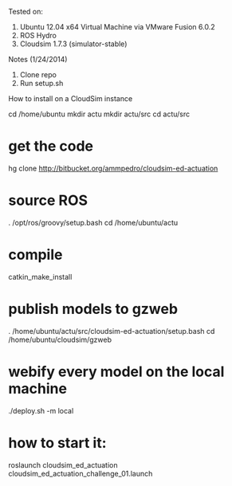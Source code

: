 Tested on:

1. Ubuntu 12.04 x64 Virtual Machine via VMware Fusion 6.0.2
2. ROS Hydro
3. Cloudsim 1.7.3 (simulator-stable)

Notes (1/24/2014)

1. Clone repo
2. Run setup.sh


How to install on a CloudSim instance

cd /home/ubuntu
mkdir actu
mkdir actu/src
cd actu/src

# get the code
hg clone http://bitbucket.org/ammpedro/cloudsim-ed-actuation

# source ROS
. /opt/ros/groovy/setup.bash
cd /home/ubuntu/actu
# compile
catkin_make_install

# publish models to gzweb
. /home/ubuntu/actu/src/cloudsim-ed-actuation/setup.bash
cd /home/ubuntu/cloudsim/gzweb
# webify every model on the local machine
./deploy.sh -m local

# how to start it:
roslaunch cloudsim_ed_actuation cloudsim_ed_actuation_challenge_01.launch
